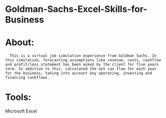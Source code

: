 # Goldman-Sachs-Excel-Skills-for-Business

# About:
      This is a virtual job simulation experience from Goldman Sachs. In this simulation, forecasting assumptions like revenue, costs, cashflow and profit/loss statement has been asked by the client for five years term. In addition to this, calculated the net cas flow for each year for the business, taking into account key operating, investing and financing cashflows. 

# Tools:
Microsoft Excel
